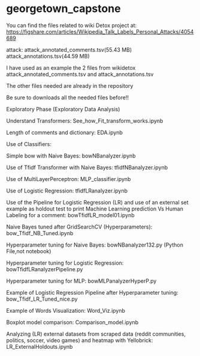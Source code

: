 # georgetown_capstone

You can find the files related to wiki Detox project at: https://figshare.com/articles/Wikipedia_Talk_Labels_Personal_Attacks/4054689

attack: attack_annotated_comments.tsv(55.43 MB)
        attack_annotations.tsv(44.59 MB)
        
        
I have used as an example the 2 files from wikidetox attack_annotated_comments.tsv and attack_annotations.tsv

The other files needed are already in the repository

Be sure to downloads all the needed files before!!


Exploratory Phase (Exploratory Data Analysis)

Understand Transformers: See_how_Fit_transform_works.ipynb

Length of comments and dictionary: EDA.ipynb


Use of Classifiers:

Simple bow with Naive Bayes: bowNBanalyzer.ipynb

Use of Tfidf Transformer with Naive Bayes: tfidfNBanalyzer.ipynb

Use of MultiLayerPerceptron: MLP_classifier.ipynb

Use of Logistic Regression: tfidfLRanalyzer.ipynb

Use of the Pipeline for Logistic Regression (LR) and use of an external set example as holdout test to print Machine Learning prediction Vs Human Labeling for a comment: bowTfidfLR_model01.ipynb

Naive Bayes tuned after GridSearchCV (Hyperparameters): bow_Tfidf_NB_Tuned.ipynb

Hyperparameter tuning for Naive Bayes: bowNBanalyzer132.py (Python File,not notebook)

Hyperparameter tuning for Logistic Regression: bowTfidfLRanalyzerPipeline.py

Hyperparameter tuning for MLP: bowMLPanalyzerHyperP.py

Example of Logistic Regression Pipeline after Hyperparameter tuning: bow_Tfidf_LR_Tuned_nice.py

Example of Words Visualization: Word_Viz.ipynb

Boxplot model comparison: Comparison_model.ipynb

Analyzing (LR) external datasets from scraped data (reddit communities, politics, soccer, video games) and heatmap with Yellobrick: LR_ExternalHoldouts.ipynb
